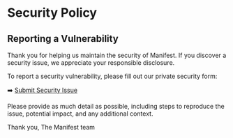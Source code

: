 # Security Policy

## Reporting a Vulnerability

Thank you for helping us maintain the security of Manifest. If you discover a security issue, we appreciate your responsible disclosure.

To report a security vulnerability, please fill out our private security form:

➡️ [Submit Security Issue](https://github.com/mnfst/manifest/security/advisories/new)

Please provide as much detail as possible, including steps to reproduce the issue, potential impact, and any additional context.

Thank you,
The Manifest team
